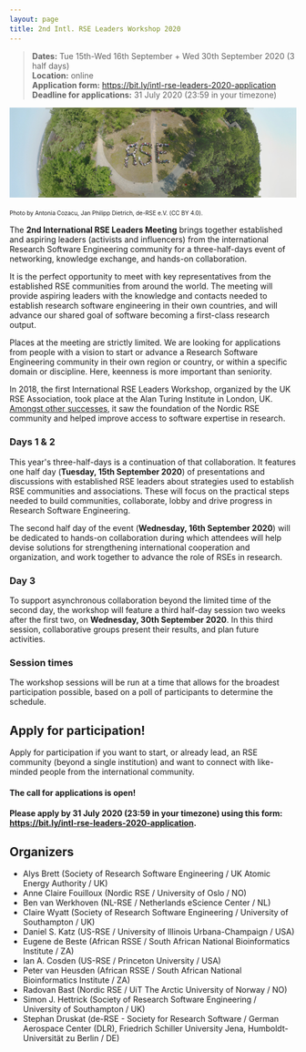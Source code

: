 ```yaml
---
layout: page
title: 2nd Intl. RSE Leaders Workshop 2020
---
```


> **Dates:** Tue 15th-Wed 16th September + Wed 30th September 2020 (3 half days)  
> **Location:** online  
> **Application form:** <https://bit.ly/intl-rse-leaders-2020-application>  
> **Deadline for applications:** 31 July 2020 (23:59 in your timezone)

![Edited group photo from the deRSE19 conference.](./img/derse.png)

<span style="font-size:x-small">Photo by Antonia Cozacu, Jan Philipp Dietrich, de-RSE e.V. (CC BY 4.0).</span>

The **2nd International RSE Leaders Meeting** brings together established and aspiring leaders (activists and influencers) from the 
international Research Software Engineering community for a three-half-days event of networking, knowledge exchange, 
and hands-on collaboration.

It is the perfect opportunity to meet with key representatives from the established RSE communities from around the world. The meeting will provide aspiring leaders with the knowledge and contacts needed to establish research software engineering in their own countries, and will advance our shared goal of software becoming a first-class research output.

Places at the meeting are strictly limited. We are looking for applications from people with a vision to start or advance a Research Software Engineering community in their own region or country, or within a specific domain or discipline. Here, keenness is more important than seniority.

In 2018, the first International RSE Leaders Workshop, organized by the UK RSE Association, took place at the Alan Turing Institute in London, UK. [Amongst other successes](https://researchsoftware.org/2018/04/23/int-rsel-workshop.html), it saw the foundation of the Nordic RSE community and helped improve access to software expertise in research.

### Days 1 & 2

This year's three-half-days is a continuation of that collaboration.
It features one half day (**Tuesday, 15th September 2020**) of presentations and discussions with established RSE leaders about strategies used to establish RSE communities and associations. These will focus on the practical steps needed to build communities, collaborate, lobby and drive progress in Research Software Engineering.

The second half day of the event (**Wednesday, 16th September 2020**) will be dedicated to hands-on collaboration during which attendees will help devise solutions for strengthening international cooperation and organization, and work together to advance the role of RSEs in research.

### Day 3

To support asynchronous collaboration beyond the limited time of the second day, the workshop will feature a third half-day session two weeks after the first two, on **Wednesday, 30th September 2020**. In this third session, collaborative groups present their results, and plan future activities.

### Session times

The workshop sessions will be run at a time that allows for the broadest participation possible, based on a poll of participants to determine the schedule.

## Apply for participation!

Apply for participation if you want to start, or already lead, an RSE community (beyond a single institution) 
and want to connect with like-minded people from the international community.

#### **The call for applications is open!**  
#### **Please apply by 31 July 2020 (23:59 in your timezone) using this form: <https://bit.ly/intl-rse-leaders-2020-application>.**

## Organizers

- Alys Brett (Society of Research Software Engineering / UK Atomic Energy Authority / UK)
- Anne Claire Fouilloux (Nordic RSE / University of Oslo / NO)
- Ben van Werkhoven (NL-RSE / Netherlands eScience Center / NL)
- Claire Wyatt (Society of Research Software Engineering / University of Southampton / UK)
- Daniel S. Katz (US-RSE / University of Illinois Urbana-Champaign / USA)
- Eugene de Beste (African RSSE / South African National Bioinformatics Institute / ZA)
- Ian A. Cosden (US-RSE / Princeton University / USA)
- Peter van Heusden (African RSSE / South African National Bioinformatics Institute / ZA)
- Radovan Bast (Nordic RSE / UiT The Arctic University of Norway / NO)
- Simon J. Hettrick (Society of Research Software Engineering / University of Southampton / UK)
- Stephan Druskat (de-RSE - Society for Research Software / German Aerospace Center (DLR), Friedrich Schiller University Jena, Humboldt-Universität zu Berlin / DE)

